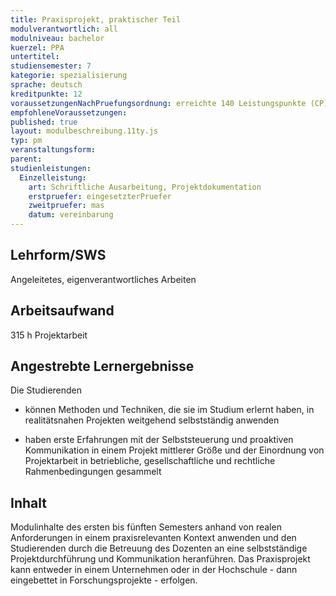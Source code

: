 ```yaml
---
title: Praxisprojekt, praktischer Teil
modulverantwortlich: all
modulniveau: bachelor
kuerzel: PPA
untertitel:
studiensemester: 7
kategorie: spezialisierung
sprache: deutsch
kreditpunkte: 12
voraussetzungenNachPruefungsordnung: erreichte 140 Leistungspunkte (CP)
empfohleneVoraussetzungen: 
published: true
layout: modulbeschreibung.11ty.js
typ: pm
veranstaltungsform: 
parent:
studienleistungen:
  Einzelleistung:
    art: Schriftliche Ausarbeitung, Projektdokumentation
    erstpruefer: eingesetzterPruefer
    zweitpruefer: mas
    datum: vereinbarung
---
```


## Lehrform/SWS
Angeleitetes, eigenverantwortliches Arbeiten

## Arbeitsaufwand
315 h Projektarbeit

## Angestrebte Lernergebnisse
Die Studierenden 

- können Methoden und Techniken, die sie im Studium erlernt haben, in realitätsnahen Projekten weitgehend selbstständig anwenden

- haben erste Erfahrungen mit der Selbststeuerung und proaktiven Kommunikation in einem Projekt mittlerer Größe und der Einordnung von Projektarbeit in betriebliche, gesellschaftliche und rechtliche Rahmenbedingungen gesammelt

## Inhalt

Modulinhalte des ersten bis fünften Semesters anhand von realen Anforderungen in einem praxisrelevanten Kontext anwenden und den Studierenden durch die Betreuung des Dozenten an eine selbstständige Projektdurchführung und Kommunikation heranführen. Das Praxisprojekt kann entweder in einem Unternehmen oder in der Hochschule - dann eingebettet in Forschungsprojekte - erfolgen.




